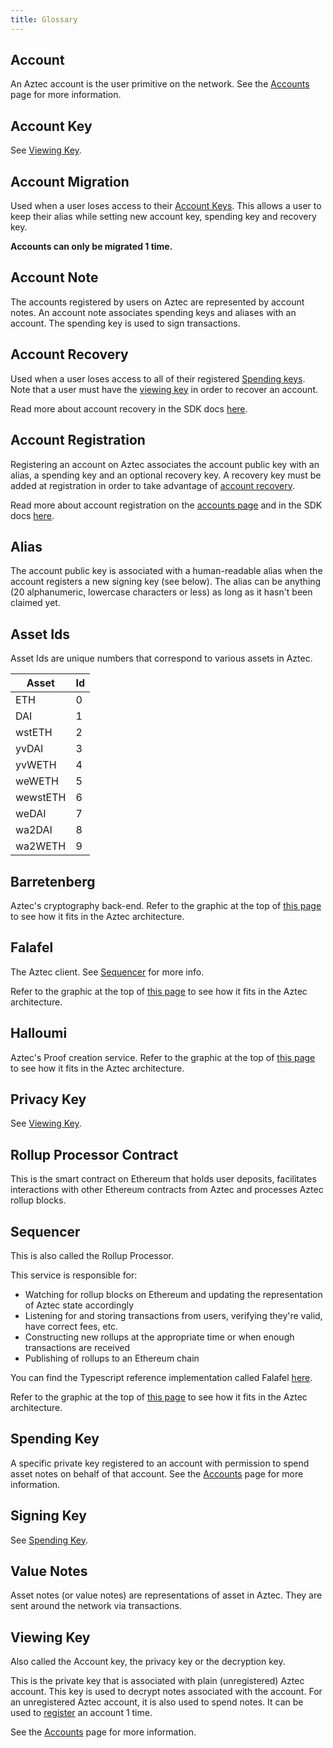 ```yaml
---
title: Glossary
---
```


## Account

An Aztec account is the user primitive on the network. See the [Accounts](accounts-overview) page for more information.

## Account Key

See [Viewing Key](#viewing-key).

## Account Migration

Used when a user loses access to their [Account Keys](#account-key). This allows a user to keep their alias while setting new account key, spending key and recovery key.

**Accounts can only be migrated 1 time.**

## Account Note

The accounts registered by users on Aztec are represented by account notes. An account note associates spending keys and aliases with an account. The spending key is used to sign transactions.

## Account Recovery

Used when a user loses access to all of their registered [Spending keys](#spending-key). Note that a user must have the [viewing key](#viewing-key) in order to recover an account.

Read more about account recovery in the SDK docs [here](/sdk/account-recovery.md).

## Account Registration

Registering an account on Aztec associates the account public key with an alias, a spending key and an optional recovery key. A recovery key must be added at registration in order to take advantage of [account recovery](#account-recovery).

Read more about account registration on the [accounts page](accounts-overview#account-registration) and in the SDK docs [here](/sdk/register.md).

## Alias

The account public key is associated with a human-readable alias when the account registers a new signing key (see below). The alias can be anything (20 alphanumeric, lowercase characters or less) as long as it hasn't been claimed yet.

## Asset Ids

Asset Ids are unique numbers that correspond to various assets in Aztec.

| Asset | Id |
| --- | --- |
| ETH | 0 |
| DAI | 1 |
| wstETH | 2 |
| yvDAI | 3 |
| yvWETH | 4 |
| weWETH | 5 |
| wewstETH | 6 |
| weDAI | 7 |
| wa2DAI | 8 |
| wa2WETH | 9 |
 
## Barretenberg

Aztec's cryptography back-end. Refer to the graphic at the top of [this page](/basics/) to see how it fits in the Aztec architecture.

## Falafel

The Aztec client. See [Sequencer](#sequencer) for more info.

Refer to the graphic at the top of [this page](/basics/zkwhirl-architecture) to see how it fits in the Aztec architecture.

## Halloumi

Aztec's Proof creation service. Refer to the graphic at the top of [this page](/basics/zkwhirl-architecture) to see how it fits in the Aztec architecture.

## Privacy Key

See [Viewing Key](#viewing-key).

## Rollup Processor Contract

This is the smart contract on Ethereum that holds user deposits, facilitates interactions with other Ethereum contracts from Aztec and processes Aztec rollup blocks.

## Sequencer

This is also called the Rollup Processor.

This service is responsible for:

- Watching for rollup blocks on Ethereum and updating the representation of Aztec state accordingly
- Listening for and storing transactions from users, verifying they're valid, have correct fees, etc.
- Constructing new rollups at the appropriate time or when enough transactions are received
- Publishing of rollups to an Ethereum chain

You can find the Typescript reference implementation called Falafel [here](https://github.com/AztecProtocol/aztec-connect/tree/master/falafel).

Refer to the graphic at the top of [this page](/basics/zkwhirl-architecture) to see how it fits in the Aztec architecture.

## Spending Key

A specific private key registered to an account with permission to spend asset notes on behalf of that account. See the [Accounts](/basics/accounts-overview) page for more information.

## Signing Key

See [Spending Key](#spending-key).

## Value Notes

Asset notes (or value notes) are representations of asset in Aztec. They are sent around the network via transactions.

## Viewing Key

Also called the Account key, the privacy key or the decryption key.

This is the private key that is associated with plain (unregistered) Aztec account. This key is used to decrypt notes associated with the account. For an unregistered Aztec account, it is also used to spend notes. It can be used to [register](#account-registration) an account 1 time.

See the [Accounts](h/basics/accounts-overview) page for more information.
